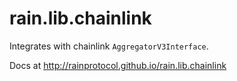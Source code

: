 # rain.lib.chainlink

Integrates with chainlink `AggregatorV3Interface`.

Docs at http://rainprotocol.github.io/rain.lib.chainlink